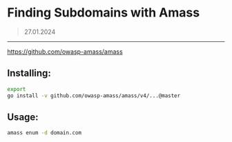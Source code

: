 # Finding Subdomains with Amass
> 27.01.2024
---
https://github.com/owasp-amass/amass

## Installing:
```bash
export 
go install -v github.com/owasp-amass/amass/v4/...@master
```

## Usage:
```bash
amass enum -d domain.com
```